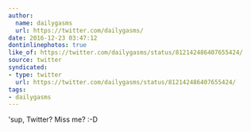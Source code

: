 ```yaml
---
author:
  name: dailygasms
  url: https://twitter.com/dailygasms/
date: 2016-12-23 03:47:12
dontinlinephotos: true
like_of: https://twitter.com/dailygasms/status/812142486407655424/
source: twitter
syndicated:
- type: twitter
  url: https://twitter.com/dailygasms/status/812142486407655424/
tags:
- dailygasms
---
```


'sup, Twitter? Miss me? :-D